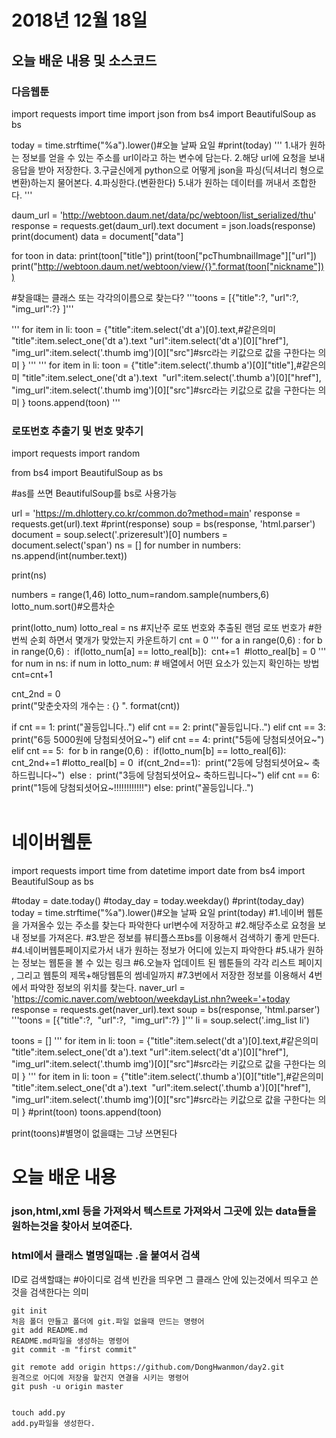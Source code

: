 # 2018년 12월 18일

## 오늘 배운 내용 및 소스코드

### 다음웹툰

import requests
import time
import json
from bs4 import BeautifulSoup as bs

today = time.strftime("%a").lower()#오늘 날짜 요일
#print(today)
'''
1.내가 원하는 정보를 얻을 수 있는 주소를 url이라고 하는 변수에 담는다.
2.해당 url에 요청을 보내 응답을 받아 저장한다.
3.구글신에게 python으로 어떻게 json을 파싱(딕셔너리 형으로 변환)하는지 물어본다.
4.파싱한다.(변환한다)
5.내가 원하는 데이터를 꺼내서 조합한다.
'''

daum_url = 'http://webtoon.daum.net/data/pc/webtoon/list_serialized/thu'
response = requests.get(daum_url).text
document = json.loads(response)
print(document)
data = document["data"]

for toon in data:
  print(toon["title"])
  print(toon["pcThumbnailImage"]["url"])
  print("http://webtoon.daum.net/webtoon/view/{}".format(toon["nickname"]))

#찾을떄는 클래스 또는 각각의이름으로 찾는다?
'''toons = [{"title":?,
​         "url":?,
​         "img_url":?}
]'''

'''
for item in li:
  toon = {"title":item.select('dt a')[0].text,#같은의미 "title":item.select_one('dt a').text
​          "url":item.select('dt a')[0]["href"],
​          "img_url":item.select('.thumb img')[0]["src"]#src라는 키값으로 값을 구한다는 의미
  }
  '''
'''
for item in li:
  toon = {"title":item.select('.thumb a')[0]["title"],#같은의미 "title":item.select_one('dt a').text
​          "url":item.select('.thumb a')[0]["href"],
​          "img_url":item.select('.thumb img')[0]["src"]#src라는 키값으로 값을 구한다는 의미
  }
  toons.append(toon)
'''

### 로또번호 추출기 및 번호 맞추기

import requests
import random

from bs4 import BeautifulSoup as bs

#as를 쓰면 BeautifulSoup를 bs로 사용가능

url = 'https://m.dhlottery.co.kr/common.do?method=main'
response = requests.get(url).text
#print(response)
soup = bs(response, 'html.parser')
document = soup.select('.prizeresult')[0]
numbers = document.select('span')
ns = []
for number in numbers:
  ns.append(int(number.text))

print(ns)

numbers = range(1,46)
lotto_num=random.sample(numbers,6)
lotto_num.sort()#오름차순

print(lotto_num)
lotto_real = ns
#지난주 로또 번호와 추출된 랜덤 로또 번호가
#한번씩 순회 하면서 몇개가 맞았는지 카운트하기
cnt = 0
'''
for a in range(0,6) : 
  for b in range(0,6) :
​    if(lotto_num[a] == lotto_real[b]):
​      cnt+=1
​      #lotto_real[b] = 0
'''   
for num in ns:
  if num in lotto_num: # 배열에서 어떤 요소가 있는지 확인하는 방법
​    cnt=cnt+1
​      


cnt_2nd = 0
​      
print("맞춘숫자의 개수는 : {} ". format(cnt))

if cnt == 1:
  print("꼴등입니다..")
elif cnt == 2:
  print("꼴등입니다..")
elif cnt == 3:
  print("6등 5000원에 당첨되셧어요~")
elif cnt == 4:
  print("5등에 당첨되셧어요~")
elif cnt == 5:
​    for b in range(0,6) :
​      if(lotto_num[b] == lotto_real[6]):
​        cnt_2nd+=1
​        #lotto_real[b] = 0
​      if(cnt_2nd==1):
​        print("2등에 당첨되셧어요~ 축하드립니다~")
​      else : 
​        print("3등에 당첨되셧어요~ 축하드립니다~")
elif cnt == 6:
​      print("1등에 당첨되셧어요~!!!!!!!!!!!!")
else:
​    print("꼴등입니다..")
​      
​    

# 네이버웹툰

import requests
import time
from datetime import date
from bs4 import BeautifulSoup as bs

#today = date.today()
#today_day = today.weekday()
#print(today_day)
today = time.strftime("%a").lower()#오늘 날짜 요일
print(today)
#1.네이버 웹툰을 가져올수 있는 주소를 찾는다 파악한다 url변수에 저장하고
#2.해당주소로 요청을 보내 정보를 가져온다.
#3.받은 정보를 뷰티플스프bs를 이용해서 검색하기 좋게 만든다.
#4.네이버웹툰페이지로가서 내가 원하는 정보가 어디에 있는지 파악한다
#5.내가 원하는 정보는 웹툰을 볼 수 있는 링크
#6.오늘자 업데이트 된 웹툰들의 각각 리스트 페이지 , 그리고 웹툰의 제목+해당웹툰의 썸네일까지
#7.3번에서 저장한 정보를 이용해서 4번에서 파악한 정보의 위치를 찾는다.
naver_url = 'https://comic.naver.com/webtoon/weekdayList.nhn?week='+today
response = requests.get(naver_url).text
soup = bs(response, 'html.parser')
'''toons = [{"title":?,
​         "url":?,
​         "img_url":?}
]'''
li = soup.select('.img_list li')

toons = []
'''
for item in li:
  toon = {"title":item.select('dt a')[0].text,#같은의미 "title":item.select_one('dt a').text
​          "url":item.select('dt a')[0]["href"],
​          "img_url":item.select('.thumb img')[0]["src"]#src라는 키값으로 값을 구한다는 의미
  }
  '''
for item in li:
  toon = {"title":item.select('.thumb a')[0]["title"],#같은의미 "title":item.select_one('dt a').text
​          "url":item.select('.thumb a')[0]["href"],
​          "img_url":item.select('.thumb img')[0]["src"]#src라는 키값으로 값을 구한다는 의미
  }
  #print(toon)
  toons.append(toon)


print(toons)#별명이 없을떄는 그냥 쓰면된다



# 오늘 배운 내용

### json,html,xml 등을 가져와서 텍스트로 가져와서 그곳에 있는 data들을 원하는것을 찾아서 보여준다.

### html에서 클래스 별명일때는 .을 붙여서 검색
ID로 검색할떄는 #아이디로 검색
빈칸을 띄우면 그 클래스 안에 있는것에서 띄우고 쓴 것을 검색한다는 의미

```
git init
처음 폴더 만들고 폴더에 git.파일 없을때 만드는 명령어
git add README.md
README.md파일을 생성하는 명령어
git commit -m "first commit"

git remote add origin https://github.com/DongHwanmon/day2.git
원격으로 어디에 저장을 할건지 연결을 시키는 명령어
git push -u origin master


touch add.py
add.py파일을 생성한다.
```



